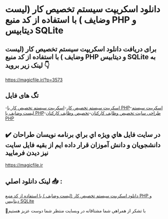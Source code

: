 # دانلود اسکریپت سیستم تخصیص کار (لیست وضایف ) با استفاده از کد منبع PHP و دیتابیس SQLite

## برای دریافت دانلود اسکریپت سیستم تخصیص کار (لیست وضایف ) با استفاده از کد منبع PHP و دیتابیس SQLite به لینک زیر بروید 👇

https://magicfile.ir/?p=3573

## تگ های فایل

-[اسکریپت سیستم تخصیص کار](https://magicfile.ir/product/%d8%a7%d8%b3%da%a9%d8%b1%db%8c%d9%be%d8%aa%d8%b3%db%8c%d8%b3%d8%aa%d9%85-%d8%aa%d8%ae%d8%b5%db%8c%d8%b5-%da%a9%d8%a7%d8%b1-%d9%84%db%8c%d8%b3%d8%aa-%d9%88%d8%b6%d8%a7%db%8c%d9%81-php/)-[اسکریپت سیستم تخصیص کار با PHP](https://magicfile.ir/product/%d8%a7%d8%b3%da%a9%d8%b1%db%8c%d9%be%d8%aa%d8%b3%db%8c%d8%b3%d8%aa%d9%85-%d8%aa%d8%ae%d8%b5%db%8c%d8%b5-%da%a9%d8%a7%d8%b1-%d9%84%db%8c%d8%b3%d8%aa-%d9%88%d8%b6%d8%a7%db%8c%d9%81-php/)-[اسکریپت سیستم لیست وضایف با PHP](https://magicfile.ir/product/%d8%a7%d8%b3%da%a9%d8%b1%db%8c%d9%be%d8%aa%d8%b3%db%8c%d8%b3%d8%aa%d9%85-%d8%aa%d8%ae%d8%b5%db%8c%d8%b5-%da%a9%d8%a7%d8%b1-%d9%84%db%8c%d8%b3%d8%aa-%d9%88%d8%b6%d8%a7%db%8c%d9%81-php/)-[طراحی سایت تخصیص وظایف کارکنان](https://magicfile.ir/product/%d8%a7%d8%b3%da%a9%d8%b1%db%8c%d9%be%d8%aa%d8%b3%db%8c%d8%b3%d8%aa%d9%85-%d8%aa%d8%ae%d8%b5%db%8c%d8%b5-%da%a9%d8%a7%d8%b1-%d9%84%db%8c%d8%b3%d8%aa-%d9%88%d8%b6%d8%a7%db%8c%d9%81-php/)-[تخصیص وظایف کارکنان PHP](https://magicfile.ir/product/%d8%a7%d8%b3%da%a9%d8%b1%db%8c%d9%be%d8%aa%d8%b3%db%8c%d8%b3%d8%aa%d9%85-%d8%aa%d8%ae%d8%b5%db%8c%d8%b5-%da%a9%d8%a7%d8%b1-%d9%84%db%8c%d8%b3%d8%aa-%d9%88%d8%b6%d8%a7%db%8c%d9%81-php/)

## ✔️ در سايت فايل هاي ويژه اي براي برنامه نويسان طراحان دانشجويان و دانش آموزان قرار داده ايم از بقيه فايل سايت نيز ديدن فرماييد

https://magicfile.ir


## لينک دانلود اصلي 📥 :

[دانلود اسکریپت سیستم تخصیص کار (لیست وضایف ) با استفاده از کد منبع PHP و دیتابیس SQLite](https://magicfile.ir/product/%d8%a7%d8%b3%da%a9%d8%b1%db%8c%d9%be%d8%aa%d8%b3%db%8c%d8%b3%d8%aa%d9%85-%d8%aa%d8%ae%d8%b5%db%8c%d8%b5-%da%a9%d8%a7%d8%b1-%d9%84%db%8c%d8%b3%d8%aa-%d9%88%d8%b6%d8%a7%db%8c%d9%81-php/) 


🙏با تشکر از همراهي شما مشتاقانه در وبسایت منتظر شما دوست عزیز هستیم

